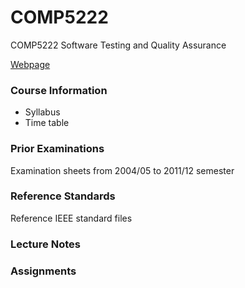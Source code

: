 COMP5222
========

COMP5222 Software Testing and Quality Assurance

[Webpage](http://www4.comp.polyu.edu.hk/~csxfqu/2012/09/10/software-testing.html)


### Course Information
+ Syllabus
+ Time table

### Prior Examinations
Examination sheets from 2004/05 to 2011/12 semester

### Reference Standards
Reference IEEE standard files

### Lecture Notes

### Assignments

